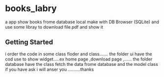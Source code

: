 # books_labry

a app show books frome database local make with DB Browser (SQLite) and use some libray to download file.pdf and show it 

## Getting Started
i order the code in some class floder and class.......
the folder ui have the cod use to show widget.....ex home page ,download page ,......
the folder database have the class fetch the data frome database and the model class
if you have ask i will anser you ..........thanks
